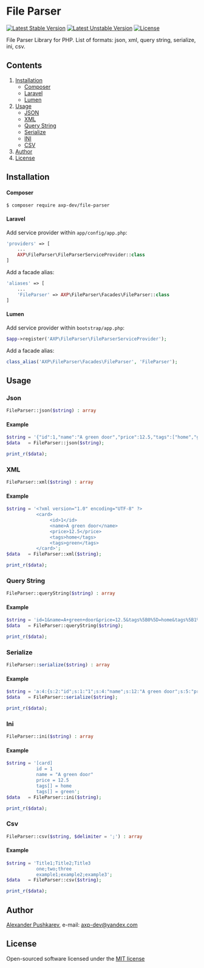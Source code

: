 # File Parser
[![Latest Stable Version](https://poser.pugx.org/axp-dev/file-parser/v/stable)](https://packagist.org/packages/axp-dev/file-parser)
[![Latest Unstable Version](https://poser.pugx.org/axp-dev/file-parser/v/unstable)](https://packagist.org/packages/axp-dev/file-parser)
[![License](https://poser.pugx.org/axp-dev/file-parser/license)](https://packagist.org/packages/axp-dev/file-parser)

File Parser Library for PHP. List of formats: json, xml, query string, serialize, ini, csv.

## Contents
1. [Installation](#installation)
    + [Composer](#composer)
    + [Laravel](#laravel)
    + [Lumen](#lumen)
2. [Usage](#usage)
    + [JSON](#json)
    + [XML](#xml)
    + [Query String](#query-string)
    + [Serialize](#serialize)
    + [INI](#ini)
    + [CSV](#csv)
3. [Author](#author)
4. [License](#license)

## Installation
#### Composer
```
$ composer require axp-dev/file-parser
```
#### Laravel
Add service provider within `app/config/app.php`:
```php
'providers' => [
    ...
    AXP\FileParser\FileParserServiceProvider::class
]
```
Add a facade alias:
```php
'aliases' => [
    ...
    'FileParser' => AXP\FileParser\Facades\FileParser::class
]
```
#### Lumen
Add service provider within `bootstrap/app.php`:
```php
$app->register('AXP\FileParser\FileParserServiceProvider');
```
Add a facade alias:
```php
class_alias('AXP\FileParser\Facades\FileParser', 'FileParser');
```

## Usage
### Json
```php
FileParser::json($string) : array
```
#### Example
```php
$string = '{"id":1,"name":"A green door","price":12.5,"tags":["home","green"]}';
$data   = FileParser::json($string);

print_r($data);
```

### XML
```php
FileParser::xml($string) : array
```
#### Example
```php
$string = '<?xml version="1.0" encoding="UTF-8" ?>
           <card>
                <id>1</id>
                <name>A green door</name>
                <price>12.5</price>
                <tags>home</tags>
                <tags>green</tags>
           </card>';
$data   = FileParser::xml($string);

print_r($data);
```

### Query String
```php
FileParser::queryString($string) : array
```
#### Example
```php
$string = 'id=1&name=A+green+door&price=12.5&tags%5B0%5D=home&tags%5B1%5D=green';
$data   = FileParser::queryString($string);

print_r($data);
```

### Serialize
```php
FileParser::serialize($string) : array
```
#### Example
```php
$string = 'a:4:{s:2:"id";s:1:"1";s:4:"name";s:12:"A green door";s:5:"price";s:4:"12.5";s:4:"tags";a:2:{i:0;s:4:"home";i:1;s:5:"green";}}';
$data   = FileParser::serialize($string);

print_r($data);
```

### Ini
```php
FileParser::ini($string) : array
```
#### Example
```php
$string = '[card]
           id = 1
           name = "A green door"
           price = 12.5
           tags[] = home
           tags[] = green';
$data   = FileParser::ini($string);

print_r($data);
```

### Csv
```php
FileParser::csv($string, $delimiter = ';') : array
```
#### Example
```php
$string = 'Title1;Title2;Title3
           one;two;three
           example1;example2;example3';
$data   = FileParser::csv($string);

print_r($data);
```

## Author
[Alexander Pushkarev](https://github.com/axp-dev), e-mail: [axp-dev@yandex.com](mailto:axp-dev@yandex.com)

## License
Open-sourced software licensed under the [MIT license](https://opensource.org/licenses/MIT)